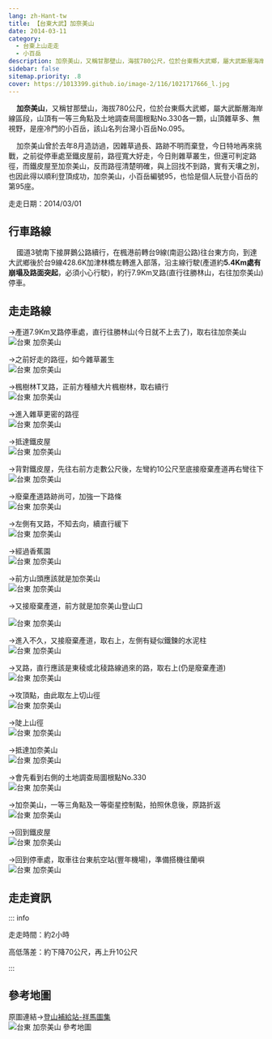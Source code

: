 ```yaml
---
lang: zh-Hant-tw
title: 【台東大武】加奈美山
date: 2014-03-11
category: 
  - 台東上山走走
  - 小百岳
description: 加奈美山，又稱甘那壁山，海拔780公尺，位於台東縣大武鄉，屬大武斷層海岸線區段，山頂有一等三角點及土地調查局圖根點No.330各一顆，山頂雜草多、無視野，是座冷門的小百岳，該山名列台灣小百岳No.095。 加奈美山曾於去年8月造訪過，因雜草過長、路跡不明而棄登，今日特地再來挑戰，之前從停車處至鐵皮屋前，路徑寬大好走，今日則雜草叢生，但還可判定路徑，而鐵皮屋至加奈美山，反而路徑清楚明確，與上回找不到路，實有天壤之別，也因此得以順利登頂成功，加奈美山，小百岳編號95，也恰是個人玩登小百岳的第95座。
sidebar: false
sitemap.priority: .8
cover: https://1013399.github.io/image-2/116/1021717666_l.jpg
---
```


    **加奈美山**，又稱甘那壁山，海拔780公尺，位於台東縣大武鄉，屬大武斷層海岸線區段，山頂有一等三角點及土地調查局圖根點No.330各一顆，山頂雜草多、無視野，是座冷門的小百岳，該山名列台灣小百岳No.095。  

<!-- more -->

    加奈美山曾於去年8月造訪過，因雜草過長、路跡不明而棄登，今日特地再來挑戰，之前從停車處至鐵皮屋前，路徑寬大好走，今日則雜草叢生，但還可判定路徑，而鐵皮屋至加奈美山，反而路徑清楚明確，與上回找不到路，實有天壤之別，也因此得以順利登頂成功，加奈美山，小百岳編號95，也恰是個人玩登小百岳的第95座。

走走日期：2014/03/01

## 行車路線
    國道3號南下接屏鵝公路續行，在楓港前轉台9線(南迴公路)往台東方向，到達大武鄉後於台9線428.6K加津林橋左轉進入部落，沿主線行駛(產道約**5.4Km處有崩塌及路面突起**，必須小心行駛)，約行7.9Km叉路(直行往勝林山，右往加奈美山)停車。

## 走走路線  
→產道7.9Km叉路停車處，直行往勝林山(今日就不上去了)，取右往加奈美山  
![台東 加奈美山](https://1013399.github.io/image-2/116/1021717554_l.jpg)

→之前好走的路徑，如今雜草叢生  
![台東 加奈美山](https://1013399.github.io/image-2/116/1021717562_l.jpg)

→楓樹林T叉路，正前方種植大片楓樹林，取右續行  
![台東 加奈美山](https://1013399.github.io/image-2/116/1021717574_l.jpg)

→進入雜草更密的路徑  
![台東 加奈美山](https://1013399.github.io/image-2/116/1021717588_l.jpg)

→抵達鐵皮屋  
![台東 加奈美山](https://1013399.github.io/image-2/116/1021717602_l.jpg)

→背對鐵皮屋，先往右前方走數公尺後，左彎約10公尺至底接廢棄產道再右彎往下  
![台東 加奈美山](https://1013399.github.io/image-2/116/1021717619_l.jpg)

→廢棄產道路跡尚可，加強一下路條  
![台東 加奈美山](https://1013399.github.io/image-2/116/1021717635_l.jpg)

→左側有叉路，不知去向，續直行緩下  
![台東 加奈美山](https://1013399.github.io/image-2/116/1021717652_l.jpg)

→經過香蕉園  
![台東 加奈美山](https://1013399.github.io/image-2/116/1021717658_l.jpg)

→前方山頭應該就是加奈美山  
![台東 加奈美山](https://1013399.github.io/image-2/116/1021717666_l.jpg)

→又接廢棄產道，前方就是加奈美山登山口

![台東 加奈美山](https://1013399.github.io/image-2/116/1021717679_l.jpg)

→進入不久，又接廢棄產道，取右上，左側有疑似鐵鍊的水泥柱  
![台東 加奈美山](https://1013399.github.io/image-2/116/1021717693_l.jpg)

→叉路，直行應該是東稜或北稜路線過來的路，取右上(仍是廢棄產道)  
![台東 加奈美山](https://1013399.github.io/image-2/116/1021717720_l.jpg)

→攻頂點，由此取左上切山徑  
![台東 加奈美山](https://1013399.github.io/image-2/116/1021717729_l.jpg)

→陡上山徑  
![台東 加奈美山](https://1013399.github.io/image-2/116/1021717749_l.jpg)

→抵達加奈美山  
![台東 加奈美山](https://1013399.github.io/image-2/116/1021717761_l.jpg)

→會先看到右側的土地調查局圖根點No.330  
![台東 加奈美山](https://1013399.github.io/image-2/116/1021717769_l.jpg)

→加奈美山，一等三角點及一等衛星控制點，拍照休息後，原路折返  
![台東 加奈美山](https://1013399.github.io/image-2/116/1021717777_l.jpg)

→回到鐵皮屋  
![台東 加奈美山](https://1013399.github.io/image-2/116/1021717784_l.jpg)

→回到停車處，取車往台東航空站(豐年機場)，準備搭機往蘭嶼  
![台東 加奈美山](https://1013399.github.io/image-2/116/1021717792_l.jpg)

## 走走資訊

::: info

走走時間：約2小時

高低落差：約下降70公尺，再上升10公尺

:::

## 參考地圖  
原圖連結→[登山補給站-祥馬圖集](http://www.keepon.com.tw/DiscussLoad.aspx?code=314B5CF9AEC3A19170A9A7E294A7989A108EDD7747377D98)  
![台東 加奈美山 參考地圖](https://1013399.github.io/image-2/116/1021717896_l.jpg)